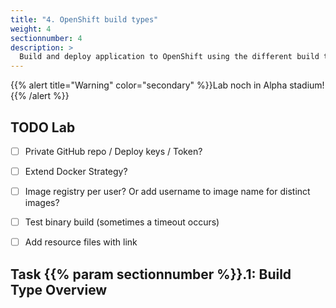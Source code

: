 ```yaml
---
title: "4. OpenShift build types"
weight: 4
sectionnumber: 4
description: >
  Build and deploy application to OpenShift using the different build types.
---
```



{{% alert title="Warning" color="secondary" %}}Lab noch in Alpha stadium!{{% /alert %}}


## TODO Lab

* [ ] Private GitHub repo / Deploy keys / Token?
* [ ] Extend Docker Strategy?
* [ ] Image registry per user? Or add username to image name for distinct images?
* [ ] Test binary build (sometimes a timeout occurs)
* [ ] Add resource files with link


## Task {{% param sectionnumber %}}.1: Build Type Overview
